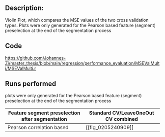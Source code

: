 ## Description:
Violin Plot, which compares the MSE values of the two cross validation types. Plots were only generated for the Pearson based feature (segment) preselection at the end of the segmentation process
## Code
https://github.com/Johannes-Zi/master_thesis/blob/main/regression/performance_evaluation/MSEValMulti/MSEValMulti.r

## Runs performed
plots were only generated for the Pearson based feature (segment) preselection at the end of the segmentation process

| Feature segment preselection after segmentation | Standard CV/LeaveOneOut CV combined |
| ----------------------------------------------- | ----------------------------------- |
| Pearson correlation based                       | [[fig_0205240909]]                  |
